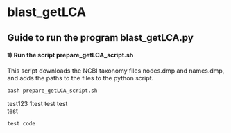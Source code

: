 # blast_getLCA

## Guide to run the program blast_getLCA.py

#### 1) Run the script prepare_getLCA_script.sh
This script downloads the NCBI taxonomy files nodes.dmp and names.dmp, and adds the paths to the files to the python script.
```
bash prepare_getLCA_script.sh
```
test123
1test
  test
    test  
      test
      
```
test code
```
